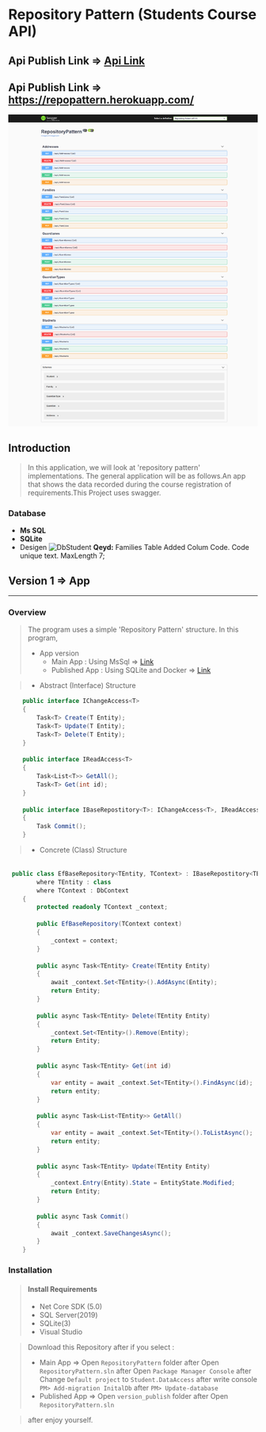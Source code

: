 # Repository Pattern (Students Course API) 
## Api Publish Link => [Api Link](https://repopattern.herokuapp.com/)
## Api Publish Link => https://repopattern.herokuapp.com/
![repo](/Version_1/repos.png)
## Introduction 
> In this application, we will look at 'repository pattern' implementations. The general application will be as follows.An app that shows the data recorded during the course registration of requirements.This Project uses swagger. 
### Database 
- **Ms SQL**
- **SQLite**
- Desigen
![DbStudent](https://i.stack.imgur.com/bVYB3.png) **Qeyd:** Families Table Added Colum Code. Code unique text. MaxLength 7;
## Version 1 => App
***
### Overview
> The program uses a simple 'Repository Pattern' structure. In this program,
> - App version
>    - Main App : Using MsSql => [Link](https://github.com/DrMadWill/RepositoryPattern/tree/main/Version_1/RepositoryPattern)
>    - Published App : Using SQLite and Docker => [Link](https://github.com/DrMadWill/RepositoryPattern/tree/main/Version_1/version_publish)

> - Abstract (Interface) Structure
```cs
    public interface IChangeAccess<T>
    {
        Task<T> Create(T Entity);
        Task<T> Update(T Entity);
        Task<T> Delete(T Entity);
    }

    public interface IReadAccess<T>
    {
        Task<List<T>> GetAll();
        Task<T> Get(int id);
    }

    public interface IBaseRepostitory<T>: IChangeAccess<T>, IReadAccess<T>
    {
        Task Commit();
    }

```
> - Concrete (Class) Structure
```cs

 public class EfBaseRepository<TEntity, TContext> : IBaseRepostitory<TEntity>
        where TEntity : class
        where TContext : DbContext
    {
        protected readonly TContext _context;

        public EfBaseRepository(TContext context)
        {
            _context = context;
        }

        public async Task<TEntity> Create(TEntity Entity)
        {
            await _context.Set<TEntity>().AddAsync(Entity);
            return Entity;
        }

        public async Task<TEntity> Delete(TEntity Entity)
        {
            _context.Set<TEntity>().Remove(Entity);
            return Entity;
        }

        public async Task<TEntity> Get(int id)
        {
            var entity = await _context.Set<TEntity>().FindAsync(id);
            return entity;
        }

        public async Task<List<TEntity>> GetAll()
        {
            var entity = await _context.Set<TEntity>().ToListAsync();
            return entity;
        }

        public async Task<TEntity> Update(TEntity Entity)
        {
            _context.Entry(Entity).State = EntityState.Modified;
            return Entity;
        }

        public async Task Commit()
        {
            await _context.SaveChangesAsync();
        }
    }
```

### Installation
> #### **Install Requirements**
> - Net Core SDK (5.0)
> - SQL Server(2019)
> - SQLite(3)
> - Visual Studio

> Download this Repository after if you select :
> - Main App => Open `RepositoryPattern` folder after Open `RepositoryPattern.sln` after Open `Package Manager Console` after Change `Default project` to `Student.DataAccess` after write console `PM> Add-migration InitalDb` after  `PM> Update-database` 
> - Published App => Open `version_publish` folder after Open `RepositoryPattern.sln`

> after enjoy yourself.


